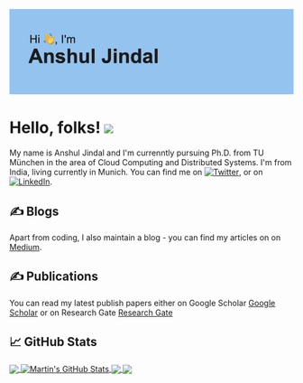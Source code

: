 ![Header](https://github.com/ansjin/ansjin/blob/main/header.png "Header")

# Hello, folks! <img src="https://raw.githubusercontent.com/MartinHeinz/MartinHeinz/master/wave.gif" width="30px">
My name is Anshul Jindal and I'm currenntly pursuing Ph.D. from TU München in the area of Cloud Computing and Distributed Systems. I'm from India, living currently in Munich. You can find me on [![Twitter][1.2]][1],  or on [![LinkedIn][3.2]][3].

## &#x270d; Blogs

Apart from coding, I also maintain a blog - you can find my articles on on [Medium](https://medium.com/@ansjin).

## &#x270d; Publications

You can read my latest publish papers either on Google Scholar [Google Scholar](https://scholar.google.com/citations?user=GazLRtkAAAAJ) or on Research Gate [Research Gate](https://www.researchgate.net/profile/Anshul-Jindal-2)


<!--
**ansjin/ansjin** is a ✨ _special_ ✨ repository because its `README.md` (this file) appears on your GitHub profile.

Here are some ideas to get you started:

- 🔭 I’m currently working on ...
- 🌱 I’m currently learning ...
- 👯 I’m looking to collaborate on ...
- 🤔 I’m looking for help with ...
- 💬 Ask me about ...
- 📫 How to reach me: ...
- 😄 Pronouns: ...
- ⚡ Fun fact: ...
-->

## &#x1f4c8; GitHub Stats

<a href="https://github.com/ansjin/ansjin">
  <img align="center" src="https://github-readme-stats.vercel.app/api/top-langs/?username=ansjin&hide=java,html,tex&title_color=ffffff&text_color=c9cacc&icon_color=2bbc8a&bg_color=1d1f21&langs_count=3" />
</a>
<a href="https://github.com/ansjin/ansjin">
  <img align="center" src="https://github-readme-stats.vercel.app/api?username=ansjin&show_icons=true&line_height=27&count_private=true&title_color=ffffff&text_color=c9cacc&icon_color=2bbc8a&bg_color=1d1f21" alt="Martin's GitHub Stats" />
</a>

<a href="https://github.com/ansjin/memory_leak_detection">
  <img align="center" src="https://github-readme-stats.vercel.app/api/pin/?username=ansjin&repo=memory_leak_detection&title_color=ffffff&text_color=c9cacc&icon_color=2bbc8a&bg_color=1d1f21" />
</a>


<a href="https://github.com/ansjin/terminus">
  <img align="center" src="https://github-readme-stats.vercel.app/api/pin/?username=ansjin&repo=terminus&title_color=ffffff&text_color=c9cacc&icon_color=2bbc8a&bg_color=1d1f21" />
</a>

<!-- links to social media icons -->

<!-- icons with padding -->

[1.1]: http://i.imgur.com/tXSoThF.png (twitter icon with padding)
[2.1]: http://i.imgur.com/0o48UoR.png (github icon with padding)

<!-- icons without padding -->

[1.2]: http://i.imgur.com/wWzX9uB.png (twitter icon without padding)
[2.2]: http://i.imgur.com/9I6NRUm.png (github icon without padding)
[3.2]: https://raw.githubusercontent.com/MartinHeinz/MartinHeinz/master/linkedin-3-16.png (LinkedIn icon without padding)


<!-- links to your social media accounts -->

[1]: https://twitter.com/ansjin
[2]: https://github.com/ansjin
[3]: https://www.linkedin.com/in/ansjin/

